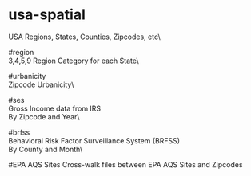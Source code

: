 # usa-spatial
USA Regions, States, Counties, Zipcodes, etc\

#region\
3,4,5,9 Region Category for each State\

#urbanicity\
Zipcode Urbanicity\

#ses\
Gross Income data from IRS\
By Zipcode and Year\

#brfss\
Behavioral Risk Factor Surveillance System (BRFSS)\
By County and Month\

#EPA AQS Sites
Cross-walk files between EPA AQS Sites and Zipcodes




